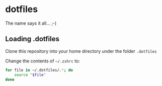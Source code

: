 # dotfiles

The name says it all... ;-)

## Loading .dotfiles

Clone this repository into your home directory under the folder `.dotfiles`

Change the contents of `~/.zshrc` to:
```bash
for file in ~/.dotfiles/.*; do
    source "$file"
done
```
